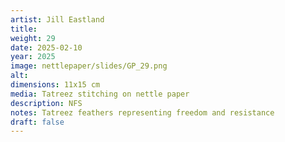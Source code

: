 ```yaml
---
artist: Jill Eastland
title: 
weight: 29
date: 2025-02-10
year: 2025
image: nettlepaper/slides/GP_29.png
alt: 
dimensions: 11x15 cm
media: Tatreez stitching on nettle paper
description: NFS
notes: Tatreez feathers representing freedom and resistance
draft: false
---
```


